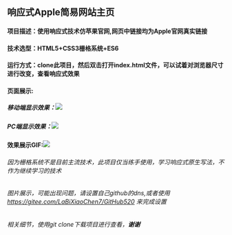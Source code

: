 ## 响应式Apple简易网站主页
#### 项目描述：使用响应式技术仿苹果官网,网页中链接均为Apple官网真实链接
#### 技术选型：HTML5+CSS3栅格系统+ES6
#### 运行方式：clone此项目，然后双击打开index.html文件，可以试着对浏览器尺寸进行改变，查看响应式效果
#### 页面展示:
##### 移动端显示效果：![](https://pic.imgdb.cn/item/60b9e7de8355f7f71816c1f1.jpg)
##### PC端显示效果：![](https://pic.imgdb.cn/item/60b9e7de8355f7f71816c1ba.jpg)
#### 效果展示GIF:![](https://pic.imgdb.cn/item/60b9e7238355f7f7180a7a7d.gif)
###### 因为栅格系统不是目前主流技术，此项目仅当练手使用，学习响应式原生写法，不作为继续学习的技术
###### 图片展示，可能出现问题，请设置自己github的dns,或者使用 https://gitee.com/LaBiXiaoChen7/GitHub520 来完成设置
###### 相关细节，使用git clone下载项目进行查看，**谢谢**
